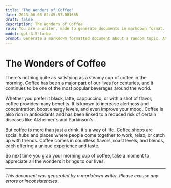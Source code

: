 ```yaml
---
title: 'The Wonders of Coffee'
date: 2023-06-03 02:45:57.081665
draft: false
description: The Wonders of Coffee
role: You are a writer, made to generate documents in markdown format. It is very important that all of the documents you generate are in valid markdown format.
model: gpt-3.5-turbo
prompt: Generate a markdown formatted document about a random topic. At the bottom, include a disclaimer explaining that the document was generated by you. The first line of the document should be the title. Make sure that the entire document is in proper markdown format, using a mix of various tags to make the document visually appealing.
---
```


# The Wonders of Coffee

There's nothing quite as satisfying as a steamy cup of coffee in the morning. Coffee has been a major part of our lives for centuries, and it continues to be one of the most popular beverages around the world. 

Whether you prefer it black, latte, cappuccino, or with a shot of flavor, coffee provides many benefits. It is known to increase alertness and concentration, boost energy levels, and even improve your mood. Coffee is also rich in antioxidants and has been linked to a reduced risk of certain diseases like Alzheimer's and Parkinson's. 

But coffee is more than just a drink, it's a way of life. Coffee shops are social hubs and places where people come together to work, relax, or catch up with friends. Coffee comes in countless flavors, roast levels, and blends, each offering a unique experience and taste. 

So next time you grab your morning cup of coffee, take a moment to appreciate all the wonders it brings to our lives. 

---

*This document was generated by a markdown writer. Please excuse any errors or inconsistencies.*
